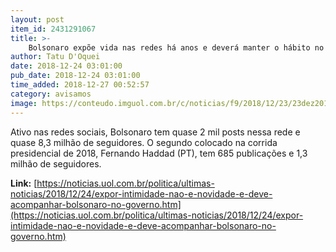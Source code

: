 ```yaml
---
layout: post
item_id: 2431291067
title: >-
    Bolsonaro expõe vida nas redes há anos e deverá manter o hábito no governo
author: Tatu D'Oquei
date: 2018-12-24 03:01:00
pub_date: 2018-12-24 03:01:00
time_added: 2018-12-27 00:52:57
category: avisamos
image: https://conteudo.imguol.com.br/c/noticias/f9/2018/12/23/23dez2018---bolsonaro-lava-roupa-de-mergulho-na-restinga-da-marambaia-no-rio-de-janeiro-1545600810854_v2_615x300.jpg
---
```


Ativo nas redes sociais, Bolsonaro tem quase 2 mil posts nessa rede e quase 8,3 milhão de seguidores. O segundo colocado na corrida presidencial de 2018, Fernando Haddad (PT), tem 685 publicações e 1,3 milhão de seguidores.

**Link:** [https://noticias.uol.com.br/politica/ultimas-noticias/2018/12/24/expor-intimidade-nao-e-novidade-e-deve-acompanhar-bolsonaro-no-governo.htm](https://noticias.uol.com.br/politica/ultimas-noticias/2018/12/24/expor-intimidade-nao-e-novidade-e-deve-acompanhar-bolsonaro-no-governo.htm)

